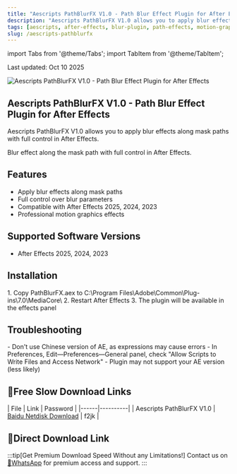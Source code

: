 ```yaml
---
title: "Aescripts PathBlurFX V1.0 - Path Blur Effect Plugin for After Effects"
description: "Aescripts PathBlurFX V1.0 allows you to apply blur effects along mask paths with full control in After Effects"
tags: [aescripts, after-effects, blur-plugin, path-effects, motion-graphics]
slug: /aescripts-pathblurfx
---
```


import Tabs from '@theme/Tabs';
import TabItem from '@theme/TabItem';

<div align="left">
  Last updated: Oct 10 2025
</div>

![Aescripts PathBlurFX V1.0 - Path Blur Effect Plugin for After Effects](https://www.gfxcamp.com/wp-content/uploads/2025/10/PathBlurFX.jpg)

## Aescripts PathBlurFX V1.0 - Path Blur Effect Plugin for After Effects

Aescripts PathBlurFX V1.0 allows you to apply blur effects along mask paths with full control in After Effects.

Blur effect along the mask path with full control in After Effects.

## Features

- Apply blur effects along mask paths
- Full control over blur parameters
- Compatible with After Effects 2025, 2024, 2023
- Professional motion graphics effects

## Supported Software Versions

- After Effects 2025, 2024, 2023

## Installation

<Tabs>
<TabItem value="windows" label="Windows">
1. Copy PathBlurFX.aex to C:\Program Files\Adobe\Common\Plug-ins\7.0\MediaCore\
2. Restart After Effects
3. The plugin will be available in the effects panel
</TabItem>
</Tabs>

## Troubleshooting

<Tabs>
<TabItem value="usage-issues" label="Usage Issues">
- Don't use Chinese version of AE, as expressions may cause errors
- In Preferences, Edit—Preferences—General panel, check "Allow Scripts to Write Files and Access Network"
- Plugin may not support your AE version (less likely)
</TabItem>
</Tabs>

## 🐌Free Slow Download Links

| File | Link | Password |
|------|----------|
| Aescripts PathBlurFX V1.0 | [Baidu Netdisk Download](https://pan.baidu.com/s/1rBlvC5D_SEsWBO5F0ZVJ5A?pwd=f2jk) | f2jk |

## 🚀Direct Download Link
:::tip[Get Premium Download Speed Without any Limitations!]
Contact us on [💬WhatsApp](https://wa.me/+8613237610083) for premium  access and support.
:::